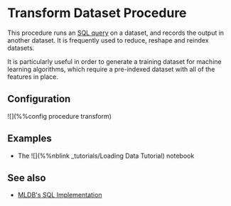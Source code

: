 # Transform Dataset Procedure

This procedure runs an [SQL query](../sql/Sql.md) on a dataset, and records the
output in another dataset.  It is frequently used to reduce, reshape and
reindex datasets.

It is particularly useful in order to generate a training dataset for
machine learning algorithms, which require a pre-indexed dataset with
all of the features in place.

## Configuration

![](%%config procedure transform)

## Examples

* The ![](%%nblink _tutorials/Loading Data Tutorial) notebook

## See also

* [MLDB's SQL Implementation](../sql/Sql.md)
